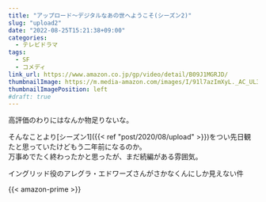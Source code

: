 ```yaml
---
title: "アップロード～デジタルなあの世へようこそ(シーズン2)"
slug: "upload2"
date: "2022-08-25T15:21:38+09:00"
categories:
  - テレビドラマ
tags:
  - SF
  - コメディ
link_url: https://www.amazon.co.jp/gp/video/detail/B09J1MGRJD/
thumbnailImage: https://m.media-amazon.com/images/I/91l7azImXyL._AC_UL320_.jpg
thumbnailImagePosition: left
#draft: true
---
```

高評価のわりにはなんか物足りないな。
<!--more-->
そんなことより[シーズン1]({{< ref "post/2020/08/upload" >}})をつい先日観たと思っていたけどもう二年前になるのか。  
万事めでたく終わったかと思ったが、まだ続編がある雰囲気。

イングリッド役のアレグラ・エドワーズさんがさかなくんにしか見えない件

{{< amazon-prime >}}
